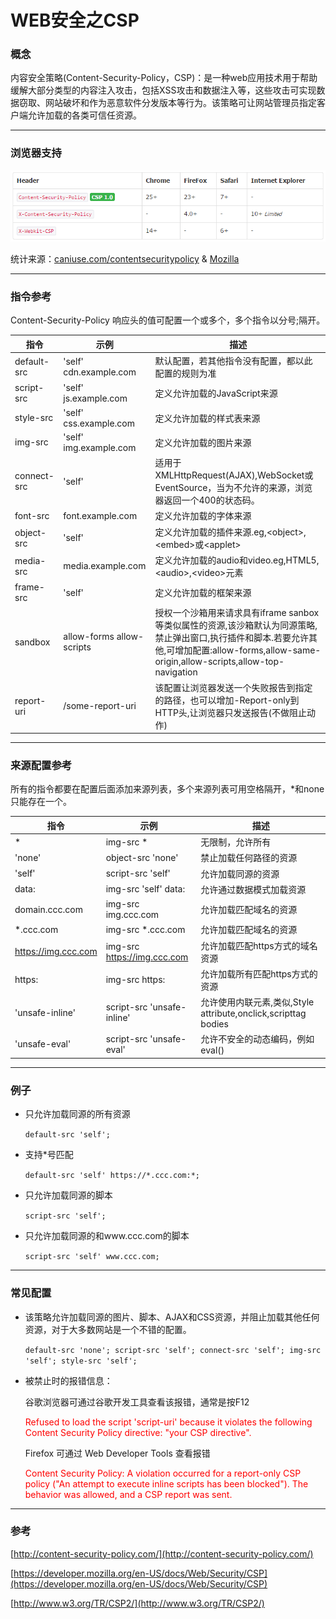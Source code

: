 # WEB安全之CSP


### 概念

内容安全策略(Content-Security-Policy，CSP)：是一种web应用技术用于帮助缓解大部分类型的内容注入攻击，包括XSS攻击和数据注入等，这些攻击可实现数据窃取、网站破坏和作为恶意软件分发版本等行为。该策略可让网站管理员指定客户端允许加载的各类可信任资源。

***

### 浏览器支持

![](607348-20151208141131543-187859986.png)

统计来源：[caniuse.com/contentsecuritypolicy](http://caniuse.com/#feat=contentsecuritypolicy) & [Mozilla](https://hacks.mozilla.org/2013/05/content-security-policy-1-0-lands-in-firefox-aurora/)

***

### 指令参考

Content-Security-Policy 响应头的值可配置一个或多个，多个指令以分号;隔开。

| 指令        | 示例                      | 描述                                                         |
| ----------- | ------------------------- | ------------------------------------------------------------ |
| default-src | 'self' cdn.example.com    | 默认配置，若其他指令没有配置，都以此配置的规则为准           |
| script-src  | 'self' js.example.com     | 定义允许加载的JavaScript来源                                 |
| style-src   | 'self' css.example.com    | 定义允许加载的样式表来源                                     |
| img-src     | 'self' img.example.com    | 定义允许加载的图片来源                                       |
| connect-src | 'self'                    | 适用于XMLHttpRequest(AJAX),WebSocket或EventSource，当为不允许的来源，浏览器返回一个400的状态码。 |
| font-src    | font.example.com          | 定义允许加载的字体来源                                       |
| object-src  | 'self'                    | 定义允许加载的插件来源.eg,<object\>,<embed\>或<applet\>      |
| media-src   | media.example.com         | 定义允许加载的audio和video.eg,HTML5,<audio\>,<video\>元素    |
| frame-src   | 'self'                    | 定义允许加载的框架来源                                       |
| sandbox     | allow-forms allow-scripts | 授权一个沙箱用来请求具有iframe sanbox等类似属性的资源,该沙箱默认为同源策略,禁止弹出窗口,执行插件和脚本.若要允许其他,可增加配置:allow-forms,allow-same-origin,allow-scripts,allow-top-navigation |
| report-uri  | /some-report-uri          | 该配置让浏览器发送一个失败报告到指定的路径，也可以增加-Report-only到HTTP头,让浏览器只发送报告(不做阻止动作) |

***

### 来源配置参考

所有的指令都要在配置后面添加来源列表，多个来源列表可用空格隔开，*和none只能存在一个。

| 指令                | 示例                        | 描述                                                         |
| ------------------- | --------------------------- | ------------------------------------------------------------ |
| \*                  | img-src *                   | 无限制，允许所有                                             |
| 'none'              | object-src 'none'           | 禁止加载任何路径的资源                                       |
| 'self'              | script-src 'self'           | 允许加载同源的资源                                           |
| data:               | img-src 'self' data:        | 允许通过数据模式加载资源                                     |
| domain.ccc.com      | img-src img.ccc.com         | 允许加载匹配域名的资源                                       |
| *.ccc.com           | img-src *.ccc.com           | 允许加载匹配域名的资源                                       |
| https://img.ccc.com | img-src https://img.ccc.com | 允许加载匹配https方式的域名资源                              |
| https:              | img-src https:              | 允许加载所有匹配https方式的资源                              |
| 'unsafe-inline'     | script-src 'unsafe-inline'  | 允许使用内联元素,类似,Style attribute,onclick,scripttag bodies |
| 'unsafe-eval'       | script-src 'unsafe-eval'    | 允许不安全的动态编码，例如eval()                             |

***

### 例子

* 只允许加载同源的所有资源

  `default-src 'self';`

* 支持*号匹配

  `default-src 'self' https://*.ccc.com:*;`

* 只允许加载同源的脚本

  `script-src 'self';`

* 只允许加载同源的和www.ccc.com的脚本

  `script-src 'self' www.ccc.com;`

***

### 常见配置

* 该策略允许加载同源的图片、脚本、AJAX和CSS资源，并阻止加载其他任何资源，对于大多数网站是一个不错的配置。

  `default-src 'none'; script-src 'self'; connect-src 'self'; img-src 'self'; style-src 'self';`


* 被禁止时的报错信息：

  谷歌浏览器可通过谷歌开发工具查看该报错，通常是按F12

  <font color=red>Refused to load the script 'script-uri' because it violates the following Content Security Policy directive: "your CSP directive".</font>

  Firefox 可通过 Web Developer Tools 查看报错

  <font color=red>Content Security Policy: A violation occurred for a report-only CSP policy ("An attempt to execute inline scripts has been blocked"). The behavior was allowed, and a CSP report was sent.</font>



***

### 参考

[http://content-security-policy.com/](http://content-security-policy.com/)

[https://developer.mozilla.org/en-US/docs/Web/Security/CSP](https://developer.mozilla.org/en-US/docs/Web/Security/CSP)

[http://www.w3.org/TR/CSP2/](http://www.w3.org/TR/CSP2/)
